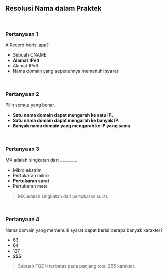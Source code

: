 ## Resolusi Nama dalam Praktek

<br>

### Pertanyaan 1

A Record berisi apa?

* Sebuah CNAME
* **Alamat IPv4**
* Alamat IPv6
* Nama domain yang sepenuhnya memenuhi syarat

<br>

### Pertanyaan 2

Pilih semua yang benar.

* **Satu nama domain dapat mengarah ke satu IP.**
* **Satu nama domain dapat mengarah ke banyak IP.**
* **Banyak nama domain yang mengarah ke IP yang sama.**

<br>

### Pertanyaan 3

MX adalah singkatan dari ________.

* Mikro ekstrim
* Pertukaran mikro
* **Pertukaran surat**
* Pertukaran meta

> MX adalah singkatan dari pertukaran surat.
<br>

### Pertanyaan 4

Nama domain yang memenuhi syarat dapat berisi berapa banyak karakter?

* 63
* 64
* 127
* **255**

> Sebuah FQDN terbatas pada panjang total 255 karakter.
